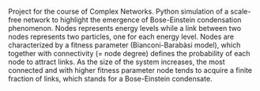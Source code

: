 Project for the course of Complex Networks. Python simulation of a scale-free network to highlight the emergence of Bose-Einstein condensation phenomenon. Nodes represents energy levels while a link between two nodes represents two particles, one for each energy level. Nodes are characterized by a fitness parameter (Bianconi-Barabàsi model), which together with connectivity (= node degree) defines the probability of each node to attract links. As the size of the system increases, the most connected and with higher fitness parameter node tends to acquire a finite fraction of links, which stands for a Bose-Einstein condensate.  
